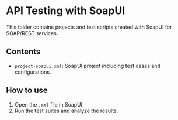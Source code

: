 
# API Testing with SoapUI

This folder contains projects and test scripts created with SoapUI for SOAP/REST services.

## Contents

- `project-soapui.xml`: SoapUI project including test cases and configurations.

## How to use

1. Open the `.xml` file in SoapUI.  
2. Run the test suites and analyze the results.
